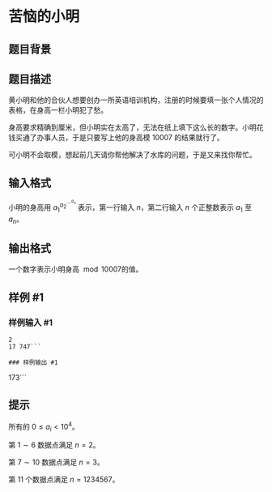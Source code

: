 # 苦恼的小明

## 题目背景



## 题目描述

黄小明和他的合伙人想要创办一所英语培训机构，注册的时候要填一张个人情况的表格，在身高一栏小明犯了愁。

身高要求精确到厘米，但小明实在太高了，无法在纸上填下这么长的数字。小明花钱买通了办事人员，于是只要写上他的身高模 $10007$ 的结果就行了。

可小明不会取模，想起前几天请你帮他解决了水库的问题，于是又来找你帮忙。


## 输入格式

小明的身高用 $a_1^{a_2^{\cdots^{a_n}}}$ 表示，第一行输入 $n$，第二行输入 $n$ 个正整数表示 $a_1$ 至 $a_n$。


## 输出格式

一个数字表示小明身高 $\bmod 10007$的值。

## 样例 #1

### 样例输入 #1
```
2										
17 747```

### 样例输出 #1

```
173```

## 提示

所有的 $0\le a_i<10^4$。

第 $1 \sim 6$ 数据点满足 $n=2$。

第 $7 \sim 10$ 数据点满足 $n=3$。

第 $11$ 个数据点满足 $n=1234567$。
